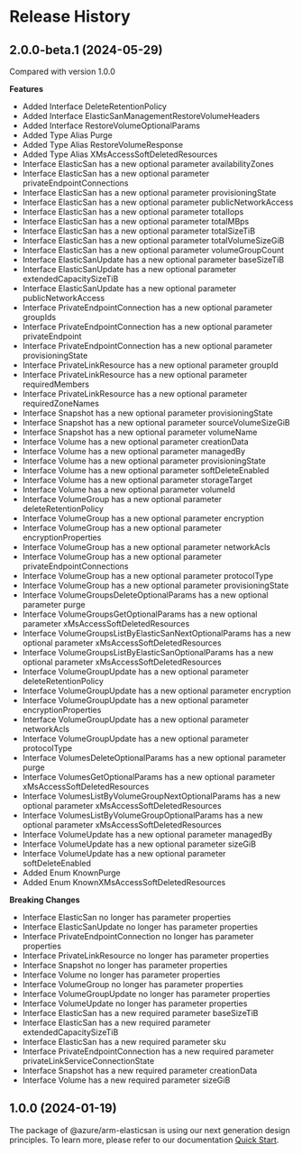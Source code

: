 # Release History
    
## 2.0.0-beta.1 (2024-05-29)
Compared with version 1.0.0
    
**Features**

  - Added Interface DeleteRetentionPolicy
  - Added Interface ElasticSanManagementRestoreVolumeHeaders
  - Added Interface RestoreVolumeOptionalParams
  - Added Type Alias Purge
  - Added Type Alias RestoreVolumeResponse
  - Added Type Alias XMsAccessSoftDeletedResources
  - Interface ElasticSan has a new optional parameter availabilityZones
  - Interface ElasticSan has a new optional parameter privateEndpointConnections
  - Interface ElasticSan has a new optional parameter provisioningState
  - Interface ElasticSan has a new optional parameter publicNetworkAccess
  - Interface ElasticSan has a new optional parameter totalIops
  - Interface ElasticSan has a new optional parameter totalMBps
  - Interface ElasticSan has a new optional parameter totalSizeTiB
  - Interface ElasticSan has a new optional parameter totalVolumeSizeGiB
  - Interface ElasticSan has a new optional parameter volumeGroupCount
  - Interface ElasticSanUpdate has a new optional parameter baseSizeTiB
  - Interface ElasticSanUpdate has a new optional parameter extendedCapacitySizeTiB
  - Interface ElasticSanUpdate has a new optional parameter publicNetworkAccess
  - Interface PrivateEndpointConnection has a new optional parameter groupIds
  - Interface PrivateEndpointConnection has a new optional parameter privateEndpoint
  - Interface PrivateEndpointConnection has a new optional parameter provisioningState
  - Interface PrivateLinkResource has a new optional parameter groupId
  - Interface PrivateLinkResource has a new optional parameter requiredMembers
  - Interface PrivateLinkResource has a new optional parameter requiredZoneNames
  - Interface Snapshot has a new optional parameter provisioningState
  - Interface Snapshot has a new optional parameter sourceVolumeSizeGiB
  - Interface Snapshot has a new optional parameter volumeName
  - Interface Volume has a new optional parameter creationData
  - Interface Volume has a new optional parameter managedBy
  - Interface Volume has a new optional parameter provisioningState
  - Interface Volume has a new optional parameter softDeleteEnabled
  - Interface Volume has a new optional parameter storageTarget
  - Interface Volume has a new optional parameter volumeId
  - Interface VolumeGroup has a new optional parameter deleteRetentionPolicy
  - Interface VolumeGroup has a new optional parameter encryption
  - Interface VolumeGroup has a new optional parameter encryptionProperties
  - Interface VolumeGroup has a new optional parameter networkAcls
  - Interface VolumeGroup has a new optional parameter privateEndpointConnections
  - Interface VolumeGroup has a new optional parameter protocolType
  - Interface VolumeGroup has a new optional parameter provisioningState
  - Interface VolumeGroupsDeleteOptionalParams has a new optional parameter purge
  - Interface VolumeGroupsGetOptionalParams has a new optional parameter xMsAccessSoftDeletedResources
  - Interface VolumeGroupsListByElasticSanNextOptionalParams has a new optional parameter xMsAccessSoftDeletedResources
  - Interface VolumeGroupsListByElasticSanOptionalParams has a new optional parameter xMsAccessSoftDeletedResources
  - Interface VolumeGroupUpdate has a new optional parameter deleteRetentionPolicy
  - Interface VolumeGroupUpdate has a new optional parameter encryption
  - Interface VolumeGroupUpdate has a new optional parameter encryptionProperties
  - Interface VolumeGroupUpdate has a new optional parameter networkAcls
  - Interface VolumeGroupUpdate has a new optional parameter protocolType
  - Interface VolumesDeleteOptionalParams has a new optional parameter purge
  - Interface VolumesGetOptionalParams has a new optional parameter xMsAccessSoftDeletedResources
  - Interface VolumesListByVolumeGroupNextOptionalParams has a new optional parameter xMsAccessSoftDeletedResources
  - Interface VolumesListByVolumeGroupOptionalParams has a new optional parameter xMsAccessSoftDeletedResources
  - Interface VolumeUpdate has a new optional parameter managedBy
  - Interface VolumeUpdate has a new optional parameter sizeGiB
  - Interface VolumeUpdate has a new optional parameter softDeleteEnabled
  - Added Enum KnownPurge
  - Added Enum KnownXMsAccessSoftDeletedResources

**Breaking Changes**

  - Interface ElasticSan no longer has parameter properties
  - Interface ElasticSanUpdate no longer has parameter properties
  - Interface PrivateEndpointConnection no longer has parameter properties
  - Interface PrivateLinkResource no longer has parameter properties
  - Interface Snapshot no longer has parameter properties
  - Interface Volume no longer has parameter properties
  - Interface VolumeGroup no longer has parameter properties
  - Interface VolumeGroupUpdate no longer has parameter properties
  - Interface VolumeUpdate no longer has parameter properties
  - Interface ElasticSan has a new required parameter baseSizeTiB
  - Interface ElasticSan has a new required parameter extendedCapacitySizeTiB
  - Interface ElasticSan has a new required parameter sku
  - Interface PrivateEndpointConnection has a new required parameter privateLinkServiceConnectionState
  - Interface Snapshot has a new required parameter creationData
  - Interface Volume has a new required parameter sizeGiB
    
    
## 1.0.0 (2024-01-19)

The package of @azure/arm-elasticsan is using our next generation design principles. To learn more, please refer to our documentation [Quick Start](https://aka.ms/azsdk/js/mgmt/quickstart).
